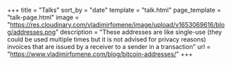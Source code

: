 +++
title = "Talks"
sort_by = "date"
template = "talk.html"
page_template = "talk-page.html"
image = "https://res.cloudinary.com/vladimirfomene/image/upload/v1653069616/blog/addresses.png"
description = "These addresses are like single-use (they could be used multiple times but it is not advised for privacy reasons) invoices that are issued by a receiver to a sender in a transaction"
url = "https://www.vladimirfomene.com/blog/bitcoin-addresses/"
+++